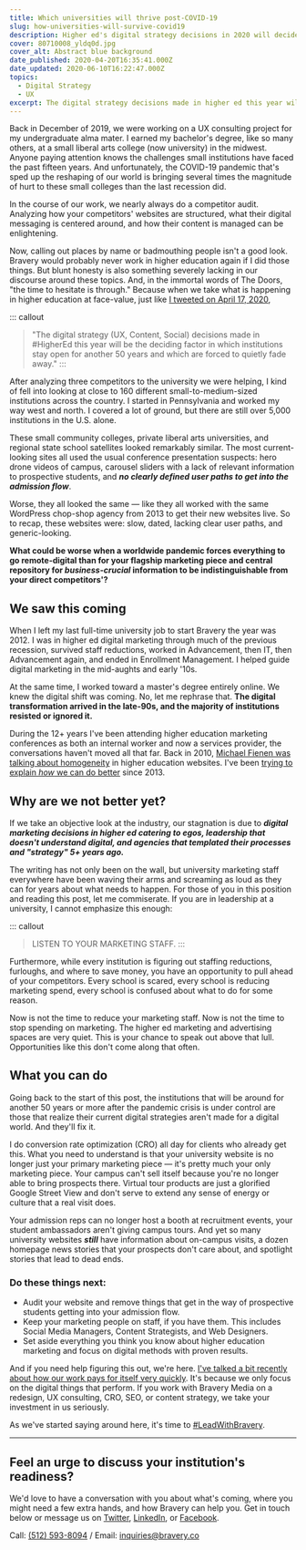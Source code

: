 ```yaml
---
title: Which universities will thrive post-COVID-19
slug: how-universities-will-survive-covid19
description: Higher ed's digital strategy decisions in 2020 will decide which institutions stay open for another 50 years.
cover: 80710008_yldq0d.jpg
cover_alt: Abstract blue background
date_published: 2020-04-20T16:35:41.000Z
date_updated: 2020-06-10T16:22:47.000Z
topics:
  - Digital Strategy
  - UX
excerpt: The digital strategy decisions made in higher ed this year will be the deciding factor in who is still open in 50 years. Here's what you can do.
---
```


Back in December of 2019, we were working on a UX consulting project for my undergraduate alma mater. I earned my bachelor's degree, like so many others, at a small liberal arts college (now university) in the midwest. Anyone paying attention knows the challenges small institutions have faced the past fifteen years. And unfortunately, the COVID-19 pandemic that's sped up the reshaping of our world is bringing several times the magnitude of hurt to these small colleges than the last recession did.

In the course of our work, we nearly always do a competitor audit. Analyzing how your competitors' websites are structured, what their digital messaging is centered around, and how their content is managed can be enlightening.

Now, calling out places by name or badmouthing people isn't a good look. Bravery would probably never work in higher education again if I did those things. But blunt honesty is also something severely lacking in our discourse around these topics. And, in the immortal words of The Doors, "the time to hesitate is through." Because when we take what is happening in higher education at face-value, just like [I tweeted on April 17, 2020](https://twitter.com/joelgoodman/status/1251244264664600576?s=20),

::: callout
> "The digital strategy (UX, Content, Social) decisions made in #HigherEd this year will be the deciding factor in which institutions stay open for another 50 years and which are forced to quietly fade away."
:::

After analyzing three competitors to the university we were helping, I kind of fell into looking at close to 160 different small-to-medium-sized institutions across the country. I started in Pennsylvania and worked my way west and north. I covered a lot of ground, but there are still over 5,000 institutions in the U.S. alone.

These small community colleges, private liberal arts universities, and regional state school satellites looked remarkably similar. The most current-looking sites all used the usual conference presentation suspects: hero drone videos of campus, carousel sliders with a lack of relevant information to prospective students, and ***no clearly defined user paths to get into the admission flow***.

Worse, they all looked the same — like they all worked with the same WordPress chop-shop agency from 2013 to get their new websites live. So to recap, these websites were: slow, dated, lacking clear user paths, and generic-looking.

**What could be worse when a worldwide pandemic forces everything to go remote-digital than for your flagship marketing piece and central repository for *business-crucial* information to be indistinguishable from your direct competitors'?**

## We saw this coming

When I left my last full-time university job to start Bravery the year was 2012. I was in higher ed digital marketing through much of the previous recession, survived staff reductions, worked in Advancement, then IT, then Advancement again, and ended in Enrollment Management. I helped guide digital marketing in the mid-aughts and early '10s.

At the same time, I worked toward a master's degree entirely online. We knew the digital shift was coming. No, let me rephrase that. **The digital transformation arrived in the late-90s, and the majority of institutions resisted or ignored it.**

During the 12+ years I've been attending higher education marketing conferences as both an internal worker and now a services provider, the conversations haven't moved all that far. Back in 2010, [Michael Fienen was talking about homogeneity](https://www.slideshare.net/fienen/got-centerpiece-so-does-everyone-else) in higher education websites. I've been [trying to explain *how* we can do better](https://speakerdeck.com/joelgoodman/study-abroad-borrowing-ideas-design-and-strategy-from-beyond-the-walls-of-academia) since 2013.

## Why are we not better yet?

If we take an objective look at the industry, our stagnation is due to ***digital marketing decisions in higher ed catering to egos, leadership that doesn't understand digital, and agencies that templated their processes and "strategy" 5+ years ago.***

The writing has not only been on the wall, but university marketing staff everywhere have been waving their arms and screaming as loud as they can for years about what needs to happen. For those of you in this position and reading this post, let me commiserate. If you are in leadership at a university, I cannot emphasize this enough:

::: callout
> LISTEN TO YOUR MARKETING STAFF.
:::

Furthermore, while every institution is figuring out staffing reductions, furloughs, and where to save money, you have an opportunity to pull ahead of your competitors. Every school is scared, every school is reducing marketing spend, every school is confused about what to do for some reason.

Now is not the time to reduce your marketing staff. Now is not the time to stop spending on marketing. The higher ed marketing and advertising spaces are very quiet. This is your chance to speak out above that lull. Opportunities like this don't come along that often.

## What you can do

Going back to the start of this post, the institutions that will be around for another 50 years or more after the pandemic crisis is under control are those that realize their current digital strategies aren't made for a digital world. And they'll fix it.

I do conversion rate optimization (CRO) all day for clients who already get this. What you need to understand is that your university website is no longer just your primary marketing piece — it's pretty much your only marketing piece. Your campus can't sell itself because you're no longer able to bring prospects there. Virtual tour products are just a glorified Google Street View and don't serve to extend any sense of energy or culture that a real visit does.

Your admission reps can no longer host a booth at recruitment events, your student ambassadors aren't giving campus tours. And yet so many university websites ***still*** have information about on-campus visits, a dozen homepage news stories that your prospects don't care about, and spotlight stories that lead to dead ends.

### Do these things next:

- Audit your website and remove things that get in the way of prospective students getting into your admission flow.
- Keep your marketing people on staff, if you have them. This includes Social Media Managers, Content Strategists, and Web Designers.
- Set aside everything you think you know about higher education marketing and focus on digital methods with proven results.

And if you need help figuring this out, we're here. [I've talked a bit recently about how our work pays for itself very quickly](https://twitter.com/braverymedia/status/1251958414818893826?s=20). It's because we only focus on the digital things that perform. If you work with Bravery Media on a redesign, UX consulting, CRO, SEO, or content strategy, we take your investment in us seriously.

As we've started saying around here, it's time to [#LeadWithBravery](/services/?utm_source=blogpost).

---

## Feel an urge to discuss your institution's readiness?

We'd love to have a conversation with you about what's coming, where you might need a few extra hands, and how Bravery can help you. Get in touch below or message us on [Twitter](https://twitter.com/braverymedia), [LinkedIn](https://www.linkedin.com/company/bravery-media), or [Facebook](https://www.facebook.com/braverymedia/).

Call: [(512) 593-8094](tel:+15125938094) / Email: [inquiries@bravery.co](mailto:inquiries@bravery.co)
